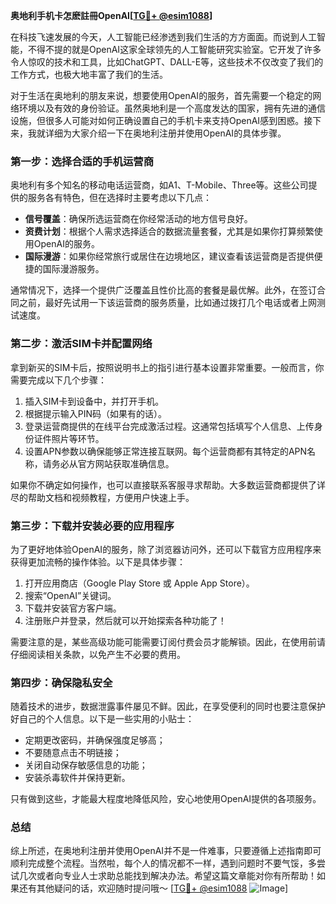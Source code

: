 **奥地利手机卡怎麽註冊OpenAI[[TG💪+ @esim1088](https://t.me/s/esim1088)]**

在科技飞速发展的今天，人工智能已经渗透到我们生活的方方面面。而说到人工智能，不得不提的就是OpenAI这家全球领先的人工智能研究实验室。它开发了许多令人惊叹的技术和工具，比如ChatGPT、DALL-E等，这些技术不仅改变了我们的工作方式，也极大地丰富了我们的生活。

对于生活在奥地利的朋友来说，想要使用OpenAI的服务，首先需要一个稳定的网络环境以及有效的身份验证。虽然奥地利是一个高度发达的国家，拥有先进的通信设施，但很多人可能对如何正确设置自己的手机卡来支持OpenAI感到困惑。接下来，我就详细为大家介绍一下在奥地利注册并使用OpenAI的具体步骤。

### 第一步：选择合适的手机运营商

奥地利有多个知名的移动电话运营商，如A1、T-Mobile、Three等。这些公司提供的服务各有特色，但在选择时主要考虑以下几点：

- **信号覆盖**：确保所选运营商在你经常活动的地方信号良好。
- **资费计划**：根据个人需求选择适合的数据流量套餐，尤其是如果你打算频繁使用OpenAI的服务。
- **国际漫游**：如果你经常旅行或居住在边境地区，建议查看该运营商是否提供便捷的国际漫游服务。

通常情况下，选择一个提供广泛覆盖且性价比高的套餐是最优解。此外，在签订合同之前，最好先试用一下该运营商的服务质量，比如通过拨打几个电话或者上网测试速度。

### 第二步：激活SIM卡并配置网络

拿到新买的SIM卡后，按照说明书上的指引进行基本设置非常重要。一般而言，你需要完成以下几个步骤：

1. 插入SIM卡到设备中，并打开手机。
2. 根据提示输入PIN码（如果有的话）。
3. 登录运营商提供的在线平台完成激活过程。这通常包括填写个人信息、上传身份证件照片等环节。
4. 设置APN参数以确保能够正常连接互联网。每个运营商都有其特定的APN名称，请务必从官方网站获取准确信息。

如果你不确定如何操作，也可以直接联系客服寻求帮助。大多数运营商都提供了详尽的帮助文档和视频教程，方便用户快速上手。

### 第三步：下载并安装必要的应用程序

为了更好地体验OpenAI的服务，除了浏览器访问外，还可以下载官方应用程序来获得更加流畅的操作体验。以下是具体步骤：

1. 打开应用商店（Google Play Store 或 Apple App Store）。
2. 搜索“OpenAI”关键词。
3. 下载并安装官方客户端。
4. 注册账户并登录，然后就可以开始探索各种功能了！

需要注意的是，某些高级功能可能需要订阅付费会员才能解锁。因此，在使用前请仔细阅读相关条款，以免产生不必要的费用。

### 第四步：确保隐私安全

随着技术的进步，数据泄露事件屡见不鲜。因此，在享受便利的同时也要注意保护好自己的个人信息。以下是一些实用的小贴士：

- 定期更改密码，并确保强度足够高；
- 不要随意点击不明链接；
- 关闭自动保存敏感信息的功能；
- 安装杀毒软件并保持更新。

只有做到这些，才能最大程度地降低风险，安心地使用OpenAI提供的各项服务。

### 总结

综上所述，在奥地利注册并使用OpenAI并不是一件难事，只要遵循上述指南即可顺利完成整个流程。当然啦，每个人的情况都不一样，遇到问题时不要气馁，多尝试几次或者向专业人士求助总能找到解决办法。希望这篇文章能对你有所帮助！如果还有其他疑问的话，欢迎随时提问哦～ [[TG💪+ @esim1088](https://t.me/s/esim1088) ![Image](https://i.postimg.cc/4NQfJmqS/Snipaste-2025-05-13-00-14-12.png)]